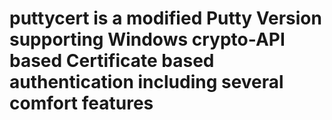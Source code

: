 # puttycert is a modified Putty Version supporting Windows crypto-API based Certificate based authentication including several comfort features
